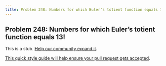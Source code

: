 ```yaml
---
title: Problem 248: Numbers for which Euler’s totient function equals 13!
---
```

## Problem 248: Numbers for which Euler’s totient function equals 13!

This is a stub. <a href='https://github.com/freecodecamp/guides/tree/master/src/pages/certifications/coding-interview-prep/project-euler/problem-248-numbers-for-which-eulers-totient-function-equals-13/index.md' target='_blank' rel='nofollow'>Help our community expand it</a>.

<a href='https://github.com/freecodecamp/guides/blob/master/README.md' target='_blank' rel='nofollow'>This quick style guide will help ensure your pull request gets accepted</a>.

<!-- The article goes here, in GitHub-flavored Markdown. Feel free to add YouTube videos, images, and CodePen/JSBin embeds  -->
